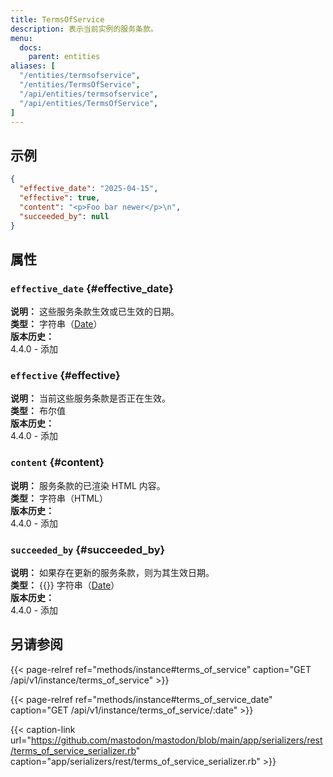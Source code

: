 ```yaml
---
title: TermsOfService
description: 表示当前实例的服务条款。
menu:
  docs:
    parent: entities
aliases: [
  "/entities/termsofservice",
  "/entities/TermsOfService",
  "/api/entities/termsofservice",
  "/api/entities/TermsOfService",
]
---
```


## 示例

```json
{
  "effective_date": "2025-04-15",
  "effective": true,
  "content": "<p>Foo bar newer</p>\n",
  "succeeded_by": null
}
```

## 属性

### `effective_date` {#effective_date}

**说明：** 这些服务条款生效或已生效的日期。\
**类型：** 字符串（[Date](/api/datetime-format#date)）\
**版本历史：**\
4.4.0 - 添加

### `effective` {#effective}

**说明：** 当前这些服务条款是否正在生效。\
**类型：** 布尔值\
**版本历史：**\
4.4.0 - 添加

### `content` {#content}

**说明：** 服务条款的已渲染 HTML 内容。\
**类型：** 字符串（HTML）\
**版本历史：**\
4.4.0 - 添加

### `succeeded_by` {#succeeded_by}

**说明：** 如果存在更新的服务条款，则为其生效日期。\
**类型：** {{<nullable>}} 字符串（[Date](/api/datetime-format#date)）\
**版本历史：**\
4.4.0 - 添加

## 另请参阅

{{< page-relref ref="methods/instance#terms_of_service" caption="GET /api/v1/instance/terms_of_service" >}}

{{< page-relref ref="methods/instance#terms_of_service_date" caption="GET /api/v1/instance/terms_of_service/:date" >}}

{{< caption-link url="https://github.com/mastodon/mastodon/blob/main/app/serializers/rest/terms_of_service_serializer.rb" caption="app/serializers/rest/terms_of_service_serializer.rb" >}}